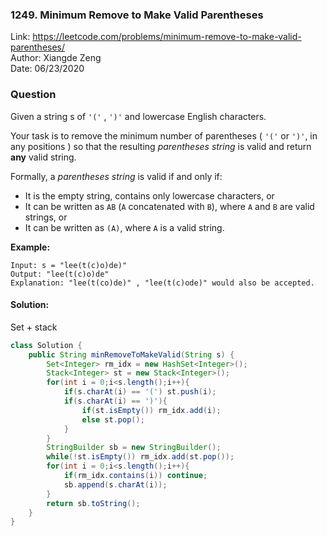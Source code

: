### 1249. Minimum Remove to Make Valid Parentheses
Link: https://leetcode.com/problems/minimum-remove-to-make-valid-parentheses/  
Author: Xiangde Zeng  
Date: 06/23/2020  

### Question
Given a string s of `'('` , `')'` and lowercase English characters. 

Your task is to remove the minimum number of parentheses ( `'('` or `')'`, in any positions ) so that the resulting *parentheses string* is valid and return **any** valid string.

Formally, a *parentheses string* is valid if and only if:

- It is the empty string, contains only lowercase characters, or
- It can be written as `AB` (`A` concatenated with `B`), where `A` and `B` are valid strings, or
- It can be written as `(A)`, where `A` is a valid string.

**Example:**  
```
Input: s = "lee(t(c)o)de)"
Output: "lee(t(c)o)de"
Explanation: "lee(t(co)de)" , "lee(t(c)ode)" would also be accepted.
```
#### Solution: 
Set + stack

```java
class Solution {
    public String minRemoveToMakeValid(String s) {
        Set<Integer> rm_idx = new HashSet<Integer>();
        Stack<Integer> st = new Stack<Integer>();
        for(int i = 0;i<s.length();i++){
            if(s.charAt(i) == '(') st.push(i);
            if(s.charAt(i) == ')'){
                if(st.isEmpty()) rm_idx.add(i);
                else st.pop();
            }
        }
        StringBuilder sb = new StringBuilder();
        while(!st.isEmpty()) rm_idx.add(st.pop());
        for(int i = 0;i<s.length();i++){
            if(rm_idx.contains(i)) continue;
            sb.append(s.charAt(i));
        }
        return sb.toString();
    }
}
```